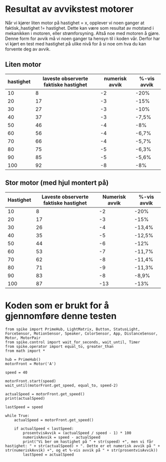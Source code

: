 # Resultat av avvikstest motorer
Når vi kjører liten motor på hastighet = x, opplever vi noen ganger at faktisk_hastighet != hastighet. Dette kan være som resultat av motstand i mekanikken i motoren, eller strømforsyning. Altså noe med motoren å gjøre. Denne form for avvik må vi noen ganger ta hensyn til i koden vår. Derfor har vi kjørt en test med hastighet på ulike nivå for å si noe om hva du kan forvente deg av avvik.

## Liten motor
| hastighet | laveste observerte faktiske hastighet | numerisk avvik    | %-vis avvik   |
| ---       | ---                                   | ---               | ---           |
| 10        | 8                                     | -2                | -20%          |
| 20        | 17                                    | -3                | -15%          |
| 30        | 27                                    | -3                | -10%          |
| 40        | 37                                    | -3                | -7,5%         |
| 50        | 46                                    | -4                | -8%           |
| 60        | 56                                    | -4                | -6,7%         |
| 70        | 66                                    | -4                | -5,7%         |
| 80        | 75                                    | -5                | -6,3%        |
| 90        | 85                                    | -5                | -5,6%         |
| 100       | 92                                    | -8                | -8%           |

## Stor motor (med hjul montert på)
| Hastighet | Laveste observerte faktiske hastighet | Numerisk avvik    | %-vis avvik   |
| ---       | ---                                   | ---               | ---           |
| 10        | 8                                     | -2                | -20%          |
| 20        | 17                                    | -3                | -15%          |
| 30        | 26                                    | -4                | -13,4%          |
| 40        | 35                                    | -5                | -12,5%         |
| 50        | 44                                    | -6                | -12%           |
| 60        | 53                                    | -7                | -11,7%        |
| 70        | 62                                    | -8                | -11,4%        |
| 80        | 71                                    | -9                | -11,3%        |
| 90        | 83                                    | -8                | -8,9%         |
| 100       | 87                                    | -13               | -13%          |

# Koden som er brukt for å gjennomføre denne testen
```
from spike import PrimeHub, LightMatrix, Button, StatusLight, ForceSensor, MotionSensor, Speaker, ColorSensor, App, DistanceSensor, Motor, MotorPair
from spike.control import wait_for_seconds, wait_until, Timer
from spike.operator import equal_to, greater_than
from math import *

hub = PrimeHub()
motorFront = Motor('A')

speed = 40

motorFront.start(speed)
wait_until(motorFront.get_speed, equal_to, speed-2)

actualSpeed = motorFront.get_speed()
print(actualSpeed)

lastSpeed = speed

while True:
    actualSpeed = motorFront.get_speed()

    if actualSpeed < lastSpeed:
        prosentvisAvvik = (actualSpeed / speed - 1) * 100
        numeriskAvvik = speed - actualSpeed
        print("Vi ber om hastighet på " + str(speed) +", men vi får hastighet: " + str(actualSpeed) + ". Dette er et numerisk avvik på " + str(numeriskAvvik) +", og et %-vis avvik på " + str(prosentvisAvvik))
        lastSpeed = actualSpeed
```